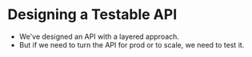 # Designing a Testable API

* We've designed an API with a layered approach.
* But if we need to turn the API for prod or to scale, we need to test it.
